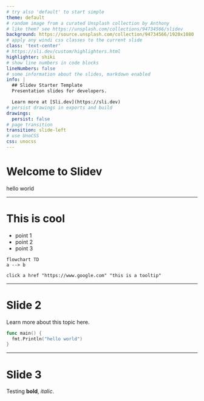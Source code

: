 ```yaml
---
# try also 'default' to start simple
theme: default
# random image from a curated Unsplash collection by Anthony
# like them? see https://unsplash.com/collections/94734566/slidev
background: https://source.unsplash.com/collection/94734566/1920x1080
# apply any windi css classes to the current slide
class: 'text-center'
# https://sli.dev/custom/highlighters.html
highlighter: shiki
# show line numbers in code blocks
lineNumbers: false
# some information about the slides, markdown enabled
info: |
  ## Slidev Starter Template
  Presentation slides for developers.

  Learn more at [Sli.dev](https://sli.dev)
# persist drawings in exports and build
drawings:
  persist: false
# page transition
transition: slide-left
# use UnoCSS
css: unocss
---
```


# Welcome to Slidev

hello world


---

# This is cool
<!--slide 1-->


- point 1
- point 2
- point 3

```mermaid {theme: 'dark'}
flowchart TD
a --> b

click a href "https://www.google.com" "this is a tooltip"
```

---

# Slide 2
<!--slide 2-->


Learn more about this topic here.

```go
func main() {
  fmt.Println("hello world")
}
```


---

# Slide 3


Testing **bold**, _italic_.
